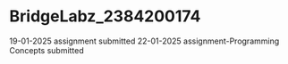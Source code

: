 # BridgeLabz_2384200174

19-01-2025 assignment submitted
22-01-2025 assignment-Programming Concepts submitted
